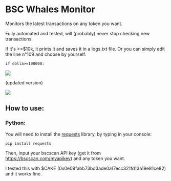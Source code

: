 # BSC Whales Monitor
Monitors the latest transactions on any token you want.

Fully automated and tested, will (probably) never stop checking new transactions.

If it's >=$10k, it prints it and saves it in a logs.txt file. Or you can simply edit the line n°109 and choose by yourself:

`if dolla>=100000:`

![](https://i.imgur.com/Pt0LK0V.gif)

(updated version)

![](https://i.imgur.com/M7aKmHL.gif)

## How to use:

### **Python**:
You will need to install the [requests](https://pypi.org/project/requests/ "requests") library, by typing in your console:

`pip install requests`

Then, input your bscscan API key (get it from https://bscscan.com/myapikey) and any token you want. 

I tested this with $CAKE (0x0e09fabb73bd3ade0a17ecc321fd13a19e81ce82) and it works fine.
